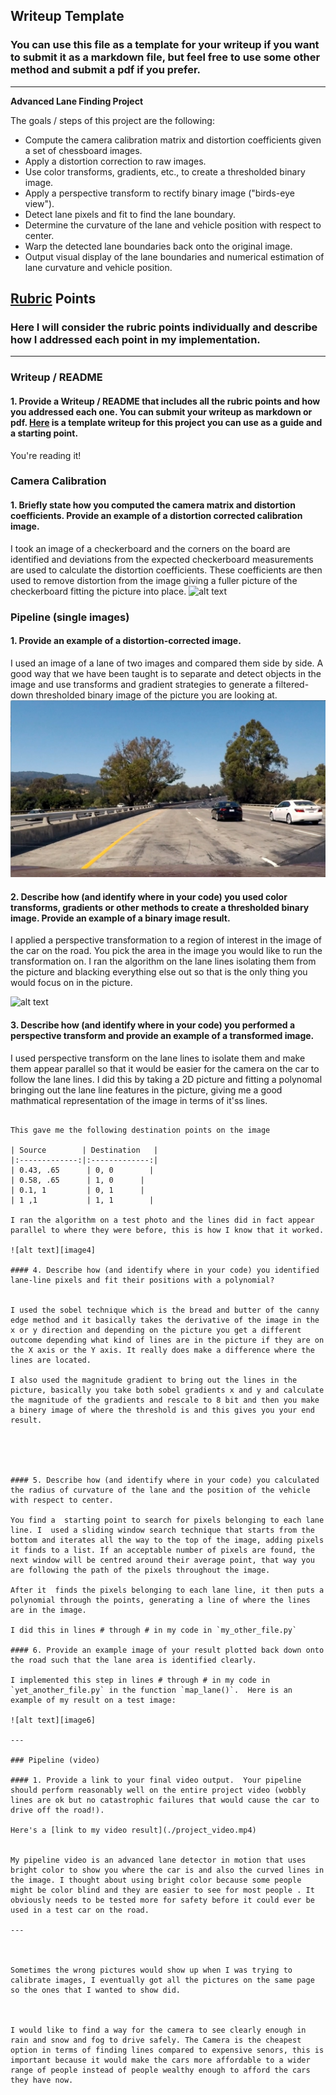 ## Writeup Template

### You can use this file as a template for your writeup if you want to submit it as a markdown file, but feel free to use some other method and submit a pdf if you prefer.

---

**Advanced Lane Finding Project**

The goals / steps of this project are the following:

* Compute the camera calibration matrix and distortion coefficients given a set of chessboard images.
* Apply a distortion correction to raw images.
* Use color transforms, gradients, etc., to create a thresholded binary image.
* Apply a perspective transform to rectify binary image ("birds-eye view").
* Detect lane pixels and fit to find the lane boundary.
* Determine the curvature of the lane and vehicle position with respect to center.
* Warp the detected lane boundaries back onto the original image.
* Output visual display of the lane boundaries and numerical estimation of lane curvature and vehicle position.

[//]: # (Image References)

[image1]: ./examples/undistort_output.png "Undistorted"
[image2]: ./test_images/test1.jpg "Road Transformed"
[image3]: ./examples/binary_combo_example.jpg "Binary Example"
[image4]: ./examples/warped_straight_lines.jpg "Warp Example"
[image5]: ./examples/color_fit_lines.jpg "Fit Visual"
[image6]: ./examples/example_output.jpg "Output"
[video1]: ./project_video.mp4 "Video"

## [Rubric](https://review.udacity.com/#!/rubrics/571/view) Points

### Here I will consider the rubric points individually and describe how I addressed each point in my implementation.  

---

### Writeup / README

#### 1. Provide a Writeup / README that includes all the rubric points and how you addressed each one.  You can submit your writeup as markdown or pdf.  [Here](https://github.com/udacity/CarND-Advanced-Lane-Lines/blob/master/writeup_template.md) is a template writeup for this project you can use as a guide and a starting point.  

You're reading it!

### Camera Calibration

#### 1. Briefly state how you computed the camera matrix and distortion coefficients. Provide an example of a distortion corrected calibration image.

I took an image of a checkerboard and the corners on the board are identified and deviations from the expected checkerboard measurements are used to calculate the distortion coefficients. These coefficients are then used to remove  distortion from the image giving a fuller picture of the checkerboard fitting the picture into place. 
![alt text][image1]

### Pipeline (single images)

#### 1. Provide an example of a distortion-corrected image.

I used an image of a lane of two images and compared them side by side. A good  way that we have been taught is to separate and detect objects in the image and use  transforms and gradient strategies to generate a filtered-down thresholded binary image of the picture you are looking at. 
![alt text][image2]

#### 2. Describe how (and identify where in your code) you used color transforms, gradients or other methods to create a thresholded binary image.  Provide an example of a binary image result.

I applied a perspective transformation to a region of interest in the image of the car on the road.  You pick the area in the image you would like to run the transformation on. I ran the algorithm on the lane lines isolating them from the picture and blacking everything else out so that is the only thing you would focus on in the picture.

![alt text][image3]

#### 3. Describe how (and identify where in your code) you performed a perspective transform and provide an example of a transformed image.

I used perspective transform on the lane lines to isolate them and make them appear parallel so that it would be easier for the camera on the car to follow the lane lines. I did this by taking a 2D picture and fitting a polynomal bringing out the lane line features in the picture, giving me a good mathmatical representation of the image in terms of it'ss lines.
```

This gave me the following destination points on the image 

| Source        | Destination   | 
|:-------------:|:-------------:| 
| 0.43, .65      | 0, 0        | 
| 0.58, .65      | 1, 0      |
| 0.1, 1         | 0, 1      |
| 1 ,1           | 1, 1        |

I ran the algorithm on a test photo and the lines did in fact appear parallel to where they were before, this is how I know that it worked.

![alt text][image4]

#### 4. Describe how (and identify where in your code) you identified lane-line pixels and fit their positions with a polynomial?


I used the sobel technique which is the bread and butter of the canny edge method and it basically takes the derivative of the image in the x or y direction and depending on the picture you get a different outcome depending what kind of lines are in the picture if they are on the X axis or the Y axis. It really does make a difference where the lines are located.

I also used the magnitude gradient to bring out the lines in the picture, basically you take both sobel gradients x and y and calculate the magnitude of the gradients and rescale to 8 bit and then you make a binery image of where the threshold is and this gives you your end result.





#### 5. Describe how (and identify where in your code) you calculated the radius of curvature of the lane and the position of the vehicle with respect to center.

You find a  starting point to search for pixels belonging to each lane line. I  used a sliding window search technique that starts from the bottom and iterates all the way to the top of the image, adding pixels it finds to a list. If an acceptable number of pixels are found, the next window will be centred around their average point, that way you are following the path of the pixels throughout the image.

After it  finds the pixels belonging to each lane line, it then puts a polynomial through the points, generating a line of where the lines are in the image.

I did this in lines # through # in my code in `my_other_file.py`

#### 6. Provide an example image of your result plotted back down onto the road such that the lane area is identified clearly.

I implemented this step in lines # through # in my code in `yet_another_file.py` in the function `map_lane()`.  Here is an example of my result on a test image:

![alt text][image6]

---

### Pipeline (video)

#### 1. Provide a link to your final video output.  Your pipeline should perform reasonably well on the entire project video (wobbly lines are ok but no catastrophic failures that would cause the car to drive off the road!).

Here's a [link to my video result](./project_video.mp4)


My pipeline video is an advanced lane detector in motion that uses bright color to show you where the car is and also the curved lines in the image. I thought about using bright color because some people might be color blind and they are easier to see for most people . It obviously needs to be tested more for safety before it could ever be used in a test car on the road. 

---



Sometimes the wrong pictures would show up when I was trying to calibrate images, I eventually got all the pictures on the same page so the ones that I wanted to show did.



I would like to find a way for the camera to see clearly enough in rain and snow and fog to drive safely. The Camera is the cheapest option in terms of finding lines compared to expensive senors, this is important because it would make the cars more affordable to a wider range of people instead of people wealthy enough to afford the cars they have now. 
